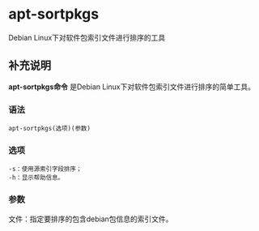 apt-sortpkgs
===

Debian Linux下对软件包索引文件进行排序的工具

## 补充说明

**apt-sortpkgs命令** 是Debian Linux下对软件包索引文件进行排序的简单工具。

### 语法

```shell
apt-sortpkgs(选项)(参数)
```

### 选项

```shell
-s：使用源索引字段排序；
-h：显示帮助信息。
```

### 参数

文件：指定要排序的包含debian包信息的索引文件。


<!-- Linux命令行搜索引擎：https://jaywcjlove.github.io/linux-command/ -->